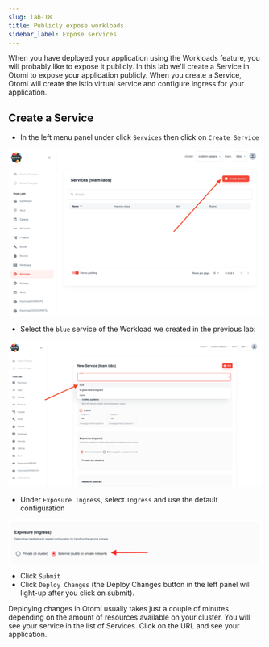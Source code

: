 ```yaml
---
slug: lab-18
title: Publicly expose workloads
sidebar_label: Expose services
---
```


When you have deployed your application using the Workloads feature, you will probably like to expose it publicly. In this lab we'll create a Service in Otomi to expose your application publicly. When you create a Service, Otomi will create the Istio virtual service and configure ingress for your application.

## Create a Service

- In the left menu panel under click `Services` then click on `Create Service`

![expose services](../../img/create-svc.png)

- Select the `blue` service of the Workload we created in the previous lab:

![expose services](../../img/create-svc-2.png)

- Under `Exposure Ingress`, select `Ingress` and use the default configuration

![expose services](../../img/create-svc-3.png)

- Click `Submit`
- Click `Deploy Changes` (the Deploy Changes button in the left panel will light-up after you click on submit).

Deploying changes in Otomi usually takes just a couple of minutes depending on the amount of resources available on your cluster. You will see your service in the list of Services. Click on the URL and see your application.